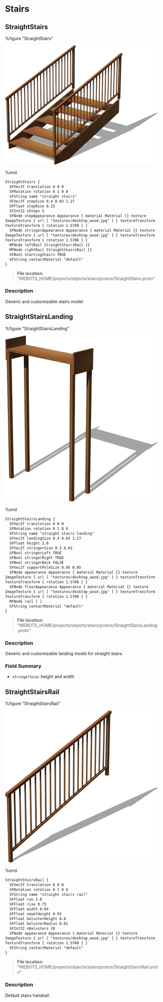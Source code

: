 # Stairs

## StraightStairs

%figure "StraightStairs"

![StraightStairs-image](images/objects/stairs/StraightStairs/model.png)

%end

```
StraightStairs {
  SFVec3f translation 0 0 0
  SFRotation rotation 0 1 0 0
  SFString name "straight stairs"
  SFVec3f stepSize 0.4 0.03 1.27
  SFFloat stepRise 0.15
  SFInt32 nSteps 5
  SFNode stepAppearance Appearance { material Material {} texture ImageTexture { url [ "textures/desktop_wood.jpg" ] } textureTransform TextureTransform { rotation 1.5708 } }
  SFNode stringerAppearance Appearance { material Material {} texture ImageTexture { url [ "textures/desktop_wood.jpg" ] } textureTransform TextureTransform { rotation 1.5708 } }
  MFNode leftRail StraightStairsRail {}
  MFNode rightRail StraightStairsRail {}
  SFBool startingStairs TRUE
  SFString contactMaterial "default"
}
```

> **File location**: "WEBOTS\_HOME/projects/objects/stairs/protos/StraightStairs.proto"

### Description

Generic and customizable stairs model

## StraightStairsLanding

%figure "StraightStairsLanding"

![StraightStairsLanding-image](images/objects/stairs/StraightStairsLanding/model.png)

%end

```
StraightStairsLanding {
  SFVec3f translation 0 0 0
  SFRotation rotation 0 1 0 0
  SFString name "straight stairs landing"
  SFVec3f landingSize 0.4 0.03 1.27
  SFFloat height 2.0
  SFVec2f stringerSize 0.3 0.02
  SFBool stringerLeft TRUE
  SFBool stringerRight TRUE
  SFBool stringerBack FALSE
  SFVec2f supportPoleSize 0.05 0.05
  SFNode appearance Appearance { material Material {} texture ImageTexture { url [ "textures/desktop_wood.jpg" ] } textureTransform TextureTransform { rotation 1.5708 } }
  SFNode floorAppearance Appearance { material Material {} texture ImageTexture { url [ "textures/desktop_wood.jpg" ] } textureTransform TextureTransform { rotation 1.5708 } }
  MFNode rail [ ]
  SFString contactMaterial "default"
}
```

> **File location**: "WEBOTS\_HOME/projects/objects/stairs/protos/StraightStairsLanding.proto"

### Description

Generic and customizable landing model for straight stairs.

### Field Summary

- `stringerSize`: height and width

## StraightStairsRail

%figure "StraightStairsRail"

![StraightStairsRail-image](images/objects/stairs/StraightStairsRail/model.png)

%end

```
StraightStairsRail {
  SFVec3f translation 0 0 0
  SFRotation rotation 0 1 0 0
  SFString name "straight stairs rail"
  SFFloat run 2.0
  SFFloat rise 0.75
  SFFloat width 0.04
  SFFloat newelHeight 0.93
  SFFloat balusterHeight 0.8
  SFFloat balusterRadius 0.01
  SFInt32 nBalusters 20
  SFNode appearance Appearance { material Material {} texture ImageTexture { url [ "textures/desktop_wood.jpg" ] } textureTransform TextureTransform { rotation 1.5708 } }
  SFString contactMaterial "default"
}
```

> **File location**: "WEBOTS\_HOME/projects/objects/stairs/protos/StraightStairsRail.proto"

### Description

Default stairs handrail.

